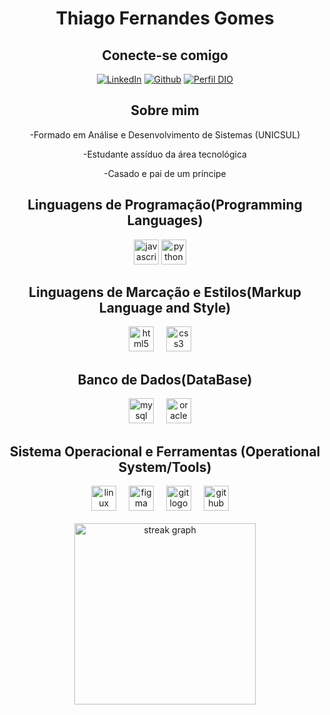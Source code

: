 
<div align="center">
<h1>Thiago Fernandes Gomes</h1>
</div>

<div align="center">
<h2>Conecte-se comigo</h2>

[![LinkedIn](https://img.shields.io/badge/LinkedIn-000?style=for-the-badge&logo=linkedin&logoColor=white)](https://www.linkedin.com/in/thiago-fernandes-060304256/)
[![Github](https://img.shields.io/badge/Github-000?style=for-the-badge&logo=Github&logoColor=fffff)](https://github.com/ThiagoFernandes15)
[![Perfil DIO](https://img.shields.io/badge/-Meu%20Perfil%20na%20DIO-000?style=for-the-badge)](https://www.dio.me/users/thiago_fernandes_g15)

</div>

<div align="center">
<h2>Sobre mim</h2>
<p>-Formado em Análise e Desenvolvimento de Sistemas (UNICSUL)</p> 
<p>-Estudante assíduo da área tecnológica</p>
<p>-Casado e pai de um príncipe</p>
</div>

<div align="center">
  <h2>Linguagens de Programação(Programming Languages)</h2>
 <img src="https://cdn.jsdelivr.net/gh/devicons/devicon/icons/javascript/javascript-original.svg" height="40" alt="javascript logo"  />
  <img src="https://cdn.jsdelivr.net/gh/devicons/devicon/icons/python/python-original.svg" height="40" alt="python logo"  />
  <img width="12" />
  </div>

  <div align="center">
  <h2>Linguagens de Marcação e Estilos(Markup Language and Style)</h2>
  <img src="https://cdn.jsdelivr.net/gh/devicons/devicon/icons/html5/html5-original.svg" height="40" alt="html5 logo"  />
  <img width="12" />
  <img src="https://cdn.jsdelivr.net/gh/devicons/devicon/icons/css3/css3-original.svg" height="40" alt="css3 logo"  />
  <img width="12" />
  </div>

  <div align="center">
  <h2>Banco de Dados(DataBase)</h2>
  <img src="https://cdn.jsdelivr.net/gh/devicons/devicon/icons/mysql/mysql-original.svg" height="40" alt="mysql logo"  />
  <img width="12" />
  <img src="https://cdn.jsdelivr.net/gh/devicons/devicon/icons/oracle/oracle-original.svg" height="40" alt="oracle logo"  />
  <img width="12" />
  
  </div>

  <div align="center">
  <h2>Sistema Operacional e Ferramentas (Operational System/Tools)</h2>
  <img src="https://cdn.jsdelivr.net/gh/devicons/devicon/icons/linux/linux-original.svg" height="40" alt="linux logo"  />
  <img width="12" />
  <img src="https://cdn.jsdelivr.net/gh/devicons/devicon/icons/figma/figma-original.svg" height="40" alt="figma logo"  />
  <img width="12" />
  <img src="https://cdn.jsdelivr.net/gh/devicons/devicon/icons/git/git-original.svg" height="40" alt="git logo"  />
  <img width="12" />
  <img src="https://cdn.jsdelivr.net/gh/devicons/devicon/icons/github/github-original.svg" height="40" alt="github logo"  />
  <img width="12" />
  </div>
<br>
  <div align="center">
  <img src="https://streak-stats.demolab.com?user=ThiagoFernandes15&locale=pt-br&mode=weekly&theme=radical&hide_border=true&border_radius=20&date_format=j/n%5B/Y%5D&order=3" height="290" alt="streak graph"/>
   
</div>

<!---
ThiagoFernandes15/ThiagoFernandes15 is a ✨ special ✨ repository because its `README.md` (this file) appears on your GitHub profile.
You can click the Preview link to take a look at your changes.
--->
